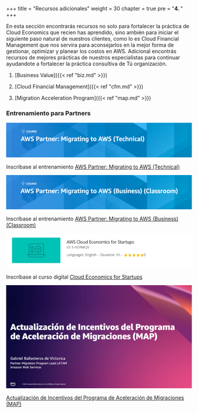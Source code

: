 +++ 
title = "Recursos adicionales" 
weight = 30
chapter = true
pre = "<b>4. </b>"
+++

En esta sección encontrarás recursos no solo para fortalecer la práctica de Cloud Economics que recien has aprendido, sino ambién para iniciar el siguiente paso natural de nuestros clientes, como lo es Cloud Financial Management que nos servira para aconsejarlos en la mejor forma de gestionar, optimizar y planear los costos en AWS. Adicional encontrás recursos de mejores prácticas de nuestros especialistas para continuar ayudandote a fortalecer la práctica consultiva de Tú organización.

1. [Business Value]({{< ref "biz.md" >}})

1. [Cloud Financial Management]({{< ref "cfm.md" >}})

1. [Migration Acceleration Program]({{< ref "map.md" >}})

### Entrenamiento para Partners

<a target="_blank" href="https://kiku.aws.training/SessionSearch?pageNumber=1&courseId=23615&languageId=1"><img src="../images/mig_to_aws_tech.png" alt="AWS Partner: Migrating to AWS (Technical)"/></a>

Inscríbase al entrenamiento <a href="https://kiku.aws.training/SessionSearch?pageNumber=1&courseId=23615&languageId=1" target="_blank">AWS Partner: Migrating to AWS (Technical)</a>

<a target="_blank" href="https://kiku.aws.training/SessionSearch?pageNumber=1&courseId=16351&languageId=1"><img src="../images/mig_to_aws_business.png" alt="AWS Partner: Migrating to AWS (Business) (Classroom)"/></a>

Inscríbase al entrenamiento <a href="https://kiku.aws.training/SessionSearch?pageNumber=1&courseId=16351&languageId=1" target="_blank">AWS Partner: Migrating to AWS (Business) (Classroom)</a>

<a target="_blank" href="https://explore.skillbuilder.aws/learn/course/internal/view/elearning/12954/aws-cloud-economics-for-startups"><img src="../images/ce-startups.png" alt="Cloud Economics for Startups"/></a>

Inscríbase al curso digital <a href="https://explore.skillbuilder.aws/learn/course/internal/view/elearning/12954/aws-cloud-economics-for-startups" target="_blank">Cloud Economics for Startups</a>

<a target="_blank" href="https://attendee.gotowebinar.com/recording/3931553841237795587"><img src="../images/actualizacion-map.png" alt="Actualización de Incentivos del Programa de Aceleración de Migraciones (MAP)"/></a>

<a href="https://attendee.gotowebinar.com/recording/3931553841237795587" target="_blank">Actualización de Incentivos del Programa de Aceleración de Migraciones (MAP)</a>